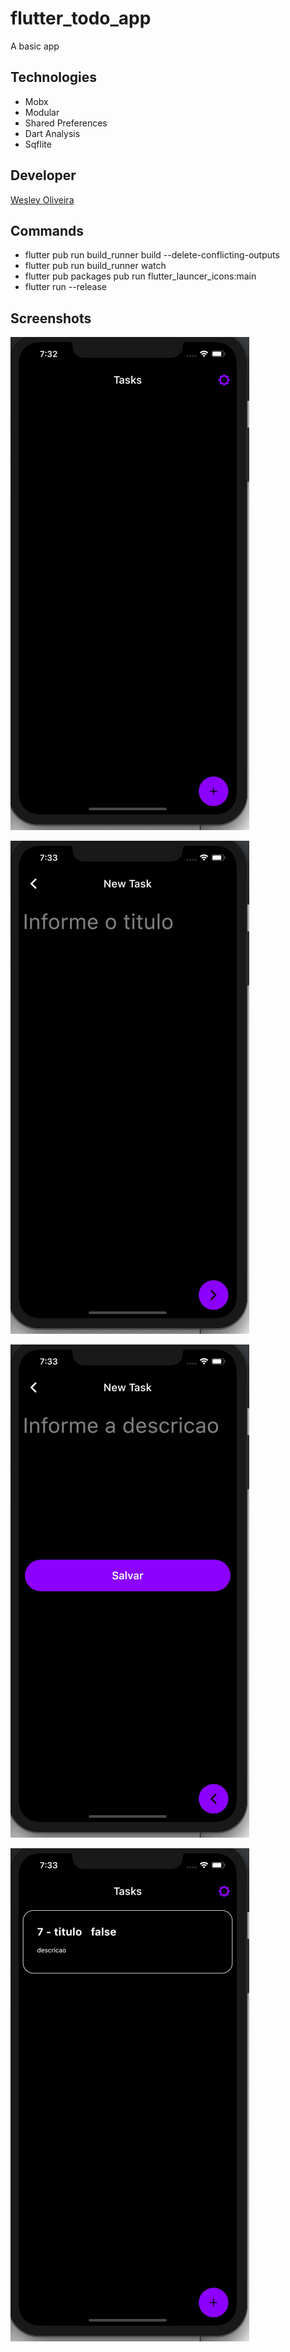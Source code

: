 # flutter_todo_app

A basic app

## Technologies

* Mobx
* Modular
* Shared Preferences
* Dart Analysis
* Sqflite

## Developer

[Wesley Oliveira](https://github.com/wesleybruno)

## Commands

* flutter pub run build_runner build --delete-conflicting-outputs
* flutter pub run build_runner watch
* flutter pub packages pub run flutter_launcer_icons:main
* flutter run --release

## Screenshots

![02](https://raw.githubusercontent.com/wesleybruno/flutter_todo_app/master/assets/02.png)

![03](https://raw.githubusercontent.com/wesleybruno/flutter_todo_app/master/assets/03.png)

![04](https://raw.githubusercontent.com/wesleybruno/flutter_todo_app/master/assets/04.png)

![01](https://raw.githubusercontent.com/wesleybruno/flutter_todo_app/master/assets/01.png)


